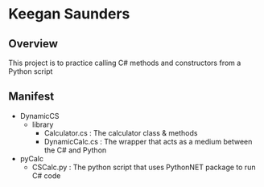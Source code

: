 # Keegan Saunders
## Overview
This project is to practice calling C# methods and constructors from a Python script

## Manifest
- DynamicCS
    - library
        - Calculator.cs : The calculator class & methods
        - DynamicCalc.cs : The wrapper that acts as a medium between the C# and Python
- pyCalc
    - CSCalc.py : The python script that uses PythonNET package to run C# code
